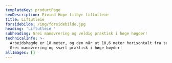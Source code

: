 ```yaml
---
templateKey: productPage
seoDescription: Eivind Hope tilbyr liftutleie
title: Liftutleie
forsidebilde: /img/forsidebilde.jpg
heading: 'Liftutleie '
subheading: Grei manøvrering og veldig praktisk i høge høgder!
technicalInfo: >-
  Arbeidshøgde er 18 meter, og den når ut 10,6 meter horisontalt fra sentrum.
  Grei manøvrering og svært praktisk i høge høyder!
allImages: []
---
```


